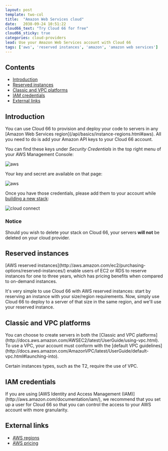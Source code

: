 ```yaml
---
layout: post
template: two-col
title:  "Amazon Web Services cloud"
date:   2038-09-24 10:51:22
cloud66_text: "Try Cloud 66 for free"
cloud66_sticky: true
categories: cloud-providers
lead: Use your Amazon Web Services account with Cloud 66
tags: ['aws', 'reserved instances', 'amazon', 'amazon web services']
---
```


<h2>Contents</h2>
<ul class="page-toc">
	<li>
		<a href="#intro">Introduction</a>
	</li>
	<li>
		<a href="#reserved">Reserved instances</a>
	</li>
	<li>
		<a href="#vpc">Classic and VPC platforms</a>
	</li>
	<li>
		<a href="#iam">IAM credentials</a>
	</li>
	<li>
		<a href="#external">External links</a>
	</li>
</ul>

<h2 id="intro">Introduction</h2>
You can use Cloud 66 to provision and deploy your code to servers in any [Amazon Web Services region](/api/basics/instance-regions.html#aws). All you need to do is add your Amazon API keys to your Cloud 66 account.

You can find these keys under <i>Security Credentials</i> in the top right menu of your AWS Management Console:

![aws](http://cdn.cloud66.com/images/help/aws_menu.png)

Your key and secret are available on that page:

![aws](http://cdn.cloud66.com/images/help/aws_credentials.png)

Once you have those credentials, please add them to your account while [building a new stack](/getting-started/your-first-stack.html):

![cloud connect](http://cdn.cloud66.com/images/help/cloud_connect.png)

<div class="notice notice-warning">
    <h3>Notice</h3>
    <p>Should you wish to delete your stack on Cloud 66, your servers <b>will not</b> be deleted on your cloud provider.</p>
</div>

<h2 id="reserved">Reserved instances</h2>
[AWS reserved instances](http://aws.amazon.com/ec2/purchasing-options/reserved-instances/) enable users of EC2 or RDS to reserve instances for one to three years, which has pricing benefits when compared to on-demand instances.

It's very simple to use Cloud 66 with AWS reserved instances: start by reserving an instance with your size/region requirements. Now, simply use Cloud 66 to deploy to a server of that size in the same region, and we'll use your reserved instance.

<h2 id="vpc">Classic and VPC platforms</h2>
You can choose to create servers in both the [Classic and VPC platforms](http://docs.aws.amazon.com/AWSEC2/latest/UserGuide/using-vpc.html). To use a VPC, your account must conform with the [default VPC guidelines](http://docs.aws.amazon.com/AmazonVPC/latest/UserGuide/default-vpc.html#launching-into). 

Certain instances types, such as the T2, require the use of VPC. 

<h2 id="iam">IAM credentials</h2>
If you are using [AWS Identity and Access Management (IAM)](http://aws.amazon.com/documentation/iam/), we recommend that you set up a user for Cloud 66 so that you can control the access to your AWS account with more granularity.

<h2 id="external">External links</h2>
<ul>
	<li><a href="http://aws.amazon.com/about-aws/globalinfrastructure/" target="_blank">AWS regions</a></li>
	<li><a href="http://aws.amazon.com/ec2/pricing/" target="_blank">AWS pricing</a></li>
</ul>
